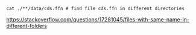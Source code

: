 ```
cat ./**/data/cds.ffn # find file cds.ffn in different directories
```

https://stackoverflow.com/questions/17281045/files-with-same-name-in-different-folders
